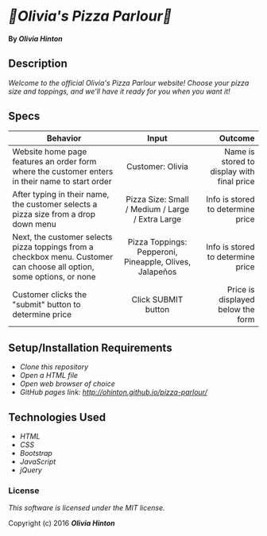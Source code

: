 # _🍕Olivia's Pizza Parlour🍕_

#### By _Olivia Hinton_

## Description

_Welcome to the official Olivia's Pizza Parlour website! Choose your pizza size and toppings, and we'll have it ready for you when you want it!_

## Specs
| Behavior        | Input           | Outcome  |
| ------------- |:-------------:| -----:|
| Website home page features an order form where the customer enters in their name to start order | Customer: Olivia | Name is stored to display with final price |
| After typing in their name, the customer selects a pizza size from a drop down menu | Pizza Size: Small / Medium / Large / Extra Large | Info is stored to determine price |
| Next, the customer selects pizza toppings from a checkbox menu. Customer can choose all option, some options, or none | Pizza Toppings: Pepperoni, Pineapple, Olives, Jalapeños | Info is stored to determine price |
| Customer clicks the "submit" button to determine price | Click SUBMIT button | Price is displayed below the form


## Setup/Installation Requirements

* _Clone this repository_
* _Open a HTML file_
* _Open web browser of choice_
* _GitHub pages link: http://ohinton.github.io/pizza-parlour/_


## Technologies Used

* _HTML_
* _CSS_
* _Bootstrap_
* _JavaScript_
* _jQuery_

### License

*This software is licensed under the MIT license.*

Copyright (c) 2016 **_Olivia Hinton_**
